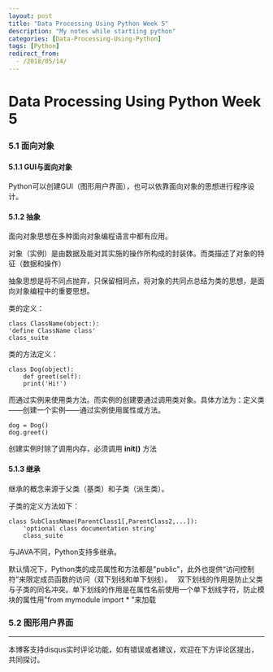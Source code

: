 ```yaml
---
layout: post
title: "Data Processing Using Python Week 5"
description: "My notes while startiing python"
categories: [Data-Processing-Using-Python]
tags: [Python]
redirect_from:
  - /2018/05/14/
---
```

# Data Processing Using Python Week 5

### 5.1 面向对象

#### 5.1.1 GUI与面向对象

Python可以创建GUI（图形用户界面），也可以依靠面向对象的思想进行程序设计。

#### 5.1.2 抽象

面向对象思想在多种面向对象编程语言中都有应用。  

对象（实例）是由数据及能对其实施的操作所构成的封装体。而类描述了对象的特征（数据和操作）  

抽象思想是将不同点抛弃，只保留相同点，将对象的共同点总结为类的思想，是面向对象编程中的重要思想。

类的定义： 

	class ClassName(object:):  
	'define ClassName class'  
	class_suite  
	
类的方法定义：
	
	class Dog(object):  
		def greet(self):  
		print('Hi!')  
		
而通过实例来使用类方法。而实例的创建要通过调用类对象。具体方法为：定义类——创建一个实例——通过实例使用属性或方法。  

	dog = Dog()  
	dog.greet()  

创建实例时除了调用内存，必须调用 __init()__ 方法  

#### 5.1.3 继承

继承的概念来源于父类（基类）和子类（派生类）。  

子类的定义方法如下：

	class SubClassNmae(ParentClass1[,ParentClass2,...]):
		'optional class documentation string'
		class_suite
	
与JAVA不同，Python支持多继承。

默认情况下，Python类的成员属性和方法都是"public"，此外也提供“访问控制符”来限定成员函数的访问（双下划线和单下划线）。  
双下划线的作用是防止父类与子类的同名冲突。单下划线的作用是在属性名前使用一个单下划线字符，防止模块的属性用"from mymodule import * "来加载  

### 5.2 图形用户界面

---
本博客支持disqus实时评论功能，如有错误或者建议，欢迎在下方评论区提出，共同探讨。
